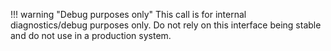 !!! warning "Debug purposes only"
	This call is for internal diagnostics/debug purposes only. Do not rely on this interface being stable and do not use in a production system.